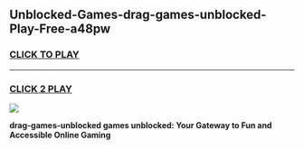 
## Unblocked-Games-drag-games-unblocked-Play-Free-a48pw
<h3>
<a href="https://premium76.site?title=drag-games-unblocked&ref=15A">CLICK TO PLAY</a></h3>
<hr>

<h3>
<a href="https://premium76.site?title=drag-games-unblocked&ref=15A">CLICK 2 PLAY</a>
  
</h3>

<a href="https://premium76.site?title=drag-games-unblocked&ref=15A"><img src="https://clearcache.store/games.png"></a>


**drag-games-unblocked games unblocked: Your Gateway to Fun and Accessible Online Gaming**
